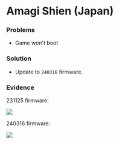 # Amagi Shien (Japan)

### Problems

- Game won't boot

### Solution

- Update to `240316` firmware.

### Evidence

231125 firmware:

[![](https://img.youtube.com/vi/pLK1lR0Xj10/0.jpg)](https://youtu.be/pLK1lR0Xj10)

240316 firmware:

[![](https://img.youtube.com/vi/zk-zotNNcnc/0.jpg)](https://youtu.be/zk-zotNNcnc)
